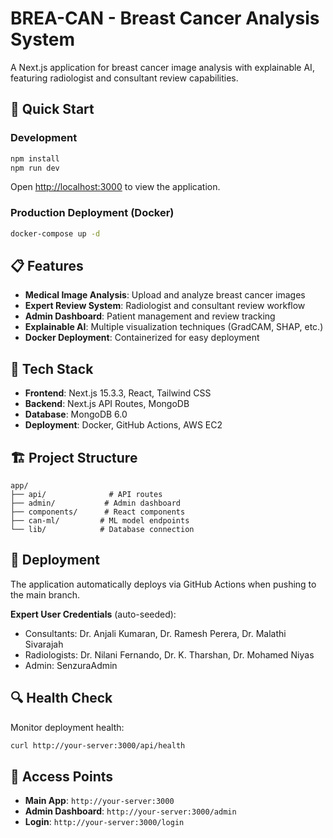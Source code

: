 # BREA-CAN - Breast Cancer Analysis System

A Next.js application for breast cancer image analysis with explainable AI, featuring radiologist and consultant review capabilities.

## 🚀 Quick Start

### Development
```bash
npm install
npm run dev
```
Open [http://localhost:3000](http://localhost:3000) to view the application.

### Production Deployment (Docker)
```bash
docker-compose up -d
```

## 📋 Features

- **Medical Image Analysis**: Upload and analyze breast cancer images
- **Expert Review System**: Radiologist and consultant review workflow  
- **Admin Dashboard**: Patient management and review tracking
- **Explainable AI**: Multiple visualization techniques (GradCAM, SHAP, etc.)
- **Docker Deployment**: Containerized for easy deployment

## 🔧 Tech Stack

- **Frontend**: Next.js 15.3.3, React, Tailwind CSS
- **Backend**: Next.js API Routes, MongoDB
- **Database**: MongoDB 6.0
- **Deployment**: Docker, GitHub Actions, AWS EC2

## 🏗️ Project Structure

```
app/
├── api/              # API routes
├── admin/           # Admin dashboard
├── components/      # React components
├── can-ml/         # ML model endpoints
└── lib/            # Database connection
```

## 🐳 Deployment

The application automatically deploys via GitHub Actions when pushing to the main branch.

**Expert User Credentials** (auto-seeded):
- Consultants: Dr. Anjali Kumaran, Dr. Ramesh Perera, Dr. Malathi Sivarajah
- Radiologists: Dr. Nilani Fernando, Dr. K. Tharshan, Dr. Mohamed Niyas  
- Admin: SenzuraAdmin

## 🔍 Health Check

Monitor deployment health:
```bash
curl http://your-server:3000/api/health
```

## 📱 Access Points

- **Main App**: `http://your-server:3000`
- **Admin Dashboard**: `http://your-server:3000/admin`
- **Login**: `http://your-server:3000/login`
